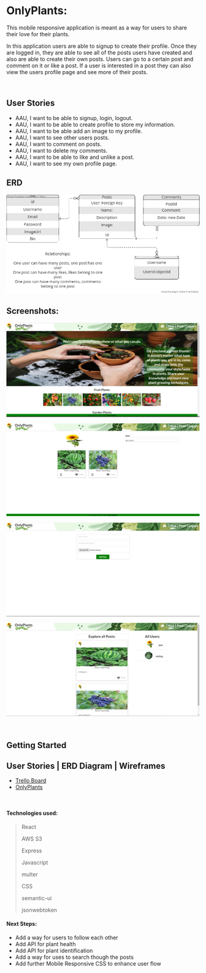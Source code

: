 # OnlyPlants:


<p>This mobile responsive application is meant as a way for users to share their love for their plants.</p>

<p>In this application users are able to signup to create their profile. Once they are logged in, they are able to see all of the posts users have created and also are able to create their own posts. Users can go to a certain post and comment on it or like a post. If a user is interested in a post they can also view the users profile page and see more of their posts.</p>


<br>

## User Stories

-  AAU, I want to be able to signup, login, logout.
-  AAU, I want to be able to create profile to store my information.
-  AAU, I want to be able add an image to my profile.
-  AAU, I want to see other users posts.
-  AAU, I want to comment on posts.
-  AAU, I want to delete my comments.
-  AAU, I want to be able to like and unlike a post.
-  AAU, I want to see my own profile page.

## ERD

![ERD](src/images/readme/erd.png)

## Screenshots:

![Home](src/images/readme/home.png)

![Profile Page](src/images/readme/profile.png)

![Post Page](src/images/readme/post.png)

![Feed Page](src/images/readme/feed.png)

<br>

## Getting Started
## User Stories | ERD Diagram | Wireframes 

-   [Trello Board](https://trello.com/b/heawhlzY/project-4)
-   [OnlyPlants](https://onlyplants23.herokuapp.com/)

<br>

#### Technologies used:

> React
>
> AWS S3
>
> Express
>
> Javascript
>
> multer
>
> CSS
>
> semantic-ui
>
> jsonwebtoken

#### Next Steps:

-   Add a way for users to follow each other
-   Add API for plant health
-   Add API for plant identification
-   Add a way for uses to search though the posts
-   Add further Mobile Responsive CSS to enhance user flow
